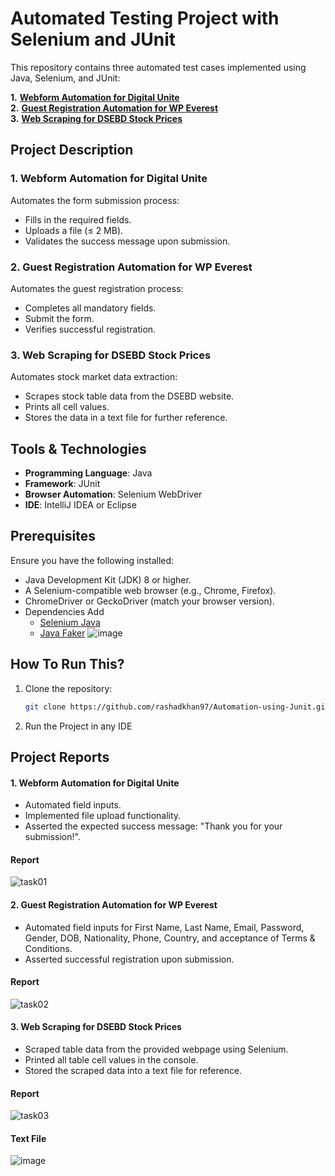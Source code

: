 # Automated Testing Project with Selenium and JUnit

This repository contains three automated test cases implemented using Java, Selenium, and JUnit:

**1.** [**Webform Automation for Digital Unite**](https://www.digitalunite.com/practice-webform-learners)<br>
**2.** [**Guest Registration Automation for WP Everest**](https://demo.wpeverest.com/user-registration/guest-registration-form/)<br>
**3.** [**Web Scraping for DSEBD Stock Prices**](https://dsebd.org/latest_share_price_scroll_by_value.php)

## Project Description

### 1. Webform Automation for Digital Unite
Automates the form submission process:
- Fills in the required fields.
- Uploads a file (≤ 2 MB).
- Validates the success message upon submission.

### 2. Guest Registration Automation for WP Everest
Automates the guest registration process:
- Completes all mandatory fields.
- Submit the form.
- Verifies successful registration.

### 3. Web Scraping for DSEBD Stock Prices
Automates stock market data extraction:
- Scrapes stock table data from the DSEBD website.
- Prints all cell values.
- Stores the data in a text file for further reference.

## Tools & Technologies
- **Programming Language**: Java
- **Framework**: JUnit
- **Browser Automation**: Selenium WebDriver
- **IDE**: IntelliJ IDEA or Eclipse

## Prerequisites
Ensure you have the following installed:
- Java Development Kit (JDK) 8 or higher.
- A Selenium-compatible web browser (e.g., Chrome, Firefox).
- ChromeDriver or GeckoDriver (match your browser version).
- Dependencies Add
     - [Selenium Java](https://mvnrepository.com/artifact/org.seleniumhq.selenium/selenium-java/4.27.0)
     - [Java Faker](https://mvnrepository.com/artifact/com.github.javafaker/javafaker/1.0.2)
    ![image](https://github.com/user-attachments/assets/09e6ac24-be1c-4f25-b429-95190e992269)

## How To Run This?
1. Clone the repository:
   ```bash
   git clone https://github.com/rashadkhan97/Automation-using-Junit.git

2. Run the Project in any IDE

## Project Reports
#### 1. Webform Automation for Digital Unite
- Automated field inputs.
- Implemented file upload functionality.
- Asserted the expected success message: "Thank you for your submission!".
  
#### Report
![task01](https://github.com/user-attachments/assets/e5cfee3f-b040-4f8b-80da-66ce0b8d2b5e)

#### 2. Guest Registration Automation for WP Everest
- Automated field inputs for First Name, Last Name, Email, Password, Gender, DOB, Nationality, Phone, Country, and acceptance of Terms & Conditions.
- Asserted successful registration upon submission.
  
#### Report 
![task02](https://github.com/user-attachments/assets/48cf4447-ab09-4e03-8c92-1b769a444333)

#### 3. Web Scraping for DSEBD Stock Prices
- Scraped table data from the provided webpage using Selenium.
- Printed all table cell values in the console.
- Stored the scraped data into a text file for reference.
  
#### Report
![task03](https://github.com/user-attachments/assets/519f12f3-d2a3-44fb-964c-99db1f46985c)

#### Text File
![image](https://github.com/user-attachments/assets/32fd153a-9030-42b1-9d88-41fb6305e1c6)




